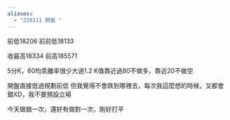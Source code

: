 ```yaml
---
aliases:
  - "220211 開盤 "
---
```


前低18206
前前低18133

收最高18334
前高185571

5分K，60均乖離率很少大過1.2
K值靠近過80不做多，靠近20不做空

開盤直接低過規劃前低
但我覺得不會跌到哪裡去，每次我這麼想的時候，又都會錯XD，我不要預設立場

今天做錯一次，還好有做對一次，剛好打平
